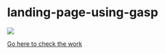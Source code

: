 # landing-page-using-gasp

![](https://media.giphy.com/media/94sS4oc3SwFurW13Dk/giphy.gif)


[Go here to check the work](https://codepen.io/Ishrat_Pinky/pen/VwmqeQJ)

